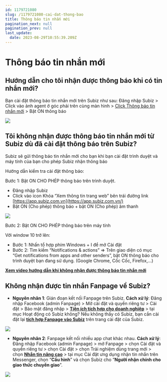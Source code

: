 ```yaml
---
id: 1179721080
slug: /1179721080-cai-dat-thong-bao
title: Thông báo tin nhắn mới
pagination_next: null
pagination_prev: null
last_update:
  date: 2023-08-29T10:55:39.209Z
---
```


# Thông báo tin nhắn mới

## Hướng dẫn cho tôi nhận được thông báo khi có tin nhắn mới?


Bạn cài đặt thông báo tin nhắn mới trên Subiz như sau: Đăng nhập Subiz > Click vào ảnh agent ở góc phải trên cùng màn hình > [Click Thông báo tin nhắn mới](https://app.subiz.com.vn/profile/setting-notification) > Bật ON thông báo




![](https://vcdn.subiz-cdn.com/file/firtjrhdmrvowweqxces_acpxkgumifuoofoosble)

## Tôi không nhận được thông báo tin nhắn mới từ Subiz dù đã cài đặt thông báo trên Subiz?


Subiz sẽ gửi thông báo tin nhắn mới cho bạn khi bạn cài đặt trình duyệt và máy tính của bạn cho phép Subiz nhận thông báo



Hướng dẫn kiểm tra cài đặt thông báo:



Bước 1: Bật ON CHO PHÉP thông báo trên trình duyệt.

- Đăng nhập Subiz
- Click vào icon Khóa “Xem thông tin trang web” bên trái đường link [https://app.subiz.com.vn](https://app.subiz.com.vn/)
- Bật ON (Cho phép) thông báo + bật ON (Cho phép) âm thanh


![](https://vcdn.subiz-cdn.com/file/firtjrhdpyxfwsemygco_acpxkgumifuoofoosble)




Bước 2: Bật ON CHO PHÉP thông báo trên máy tính

Với window 10 trở lên: 

- Bước 1: Nhấn tổ hợp phím Windows + I để mở Cài đặt
- Bước 2: Tìm kiếm “Notifications & actions” => Trên giao diện có mục “Get notifications from apps and other senders”, bật ON thông báo cho trình duyệt bạn đang sử dụng. (Google Chrome, Cốc Cốc, Firefox,...)

**[Xem video hướng dẫn khi không nhận được thông báo tin nhắn mới](https://www.youtube.com/watch?v=usDLQp7IqHE)**
## Không nhận được tin nhắn Fanpage về Subiz?


- **Nguyên nhân 1**: Gián đoạn kết nối Fanpage trên Subiz. **Cách xử lý**: Đăng nhập Facebook (admin Fanpage) > Mở cài đặt và quyền riêng tư > Cài đặt > Bảo mật đăng nhập > **[Tiện ích tích hợp cho doanh nghiệp](https://www.facebook.com/settings?tab=business_tools&section=active)** > tại mục Hoạt động có Subiz không? Nếu không thấy có Subiz, bạn cần cài đặt lại **[tích hợp Fanpage vào Subiz](https://app.subiz.com.vn/settings/messenger)** trên trang cài đặt của Subiz.




![](https://vcdn.subiz-cdn.com/file/firtjrhduvixqquegemh_acpxkgumifuoofoosble)




- **Nguyên nhân 2**: Fanpage kết nối nhiều app chat khác nhau. **Cách xử lý**: Đăng nhập Facebook (admin Fanpage) > mở Fanpage > chọn Cài đặt và quyền riêng tư > chọn Cài đặt > chọn Trải nghiệm dùng trang mới > chọn **[Nhắn tin nâng cao](https://www.facebook.com/settings?tab=advanced_messaging)** > tại mục Cài đặt ưng dụng nhận tin nhắn trên Messenger, chọn “**Cấu hình**” và chọn Subiz cho “**Người nhận chính cho giao thức chuyển giao**”.




![](https://vcdn.subiz-cdn.com/file/firtjrhdxupwbdtlitbi_acpxkgumifuoofoosble)